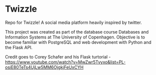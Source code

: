 # Twizzle
Repo for Twizzle! A social media platform heavily inspired by twitter. 

This project was created as part of the database course Databases and Information Systems at The University of Copenhagen. Objective is to become familiar with PostgreSQL and web development with Python and the Flask API. 





Credit goes to Corey Schafer and his Flask turtorial - https://www.youtube.com/watch?v=MwZwr5Tvyxo&list=PL-osiE80TeTs4UjLw5MM6OjgkjFeUxCYH
